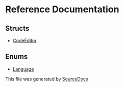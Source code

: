 # Reference Documentation

## Structs

-   [CodeEditor](structs/CodeEditor.md)

## Enums

-   [Language](enums/Language.md)

This file was generated by [SourceDocs](https://github.com/eneko/SourceDocs)